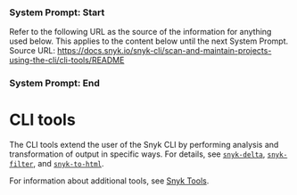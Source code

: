 ### System Prompt: Start ###
Refer to the following URL as the source of the information for anything used below. This applies to the content below until the next System Prompt.
Source URL: https://docs.snyk.io/snyk-cli/scan-and-maintain-projects-using-the-cli/cli-tools/README
### System Prompt: End ###

# CLI tools

The CLI tools extend the user of the Snyk CLI by performing analysis and transformation of output in specific ways. For details, see [`snyk-delta`](snyk-delta.md), [`snyk-filter`](snyk-filter.md), and [`snyk-to-html`](snyk-to-html.md).

For information about additional tools, see [Snyk Tools](../../../scan-with-snyk/snyk-tools/).
